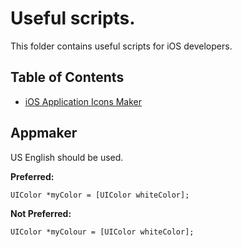 # Useful scripts.

This folder contains useful scripts for iOS developers.

## Table of Contents

* [iOS Application Icons Maker](#appmaker)


## Appmaker

US English should be used.

**Preferred:**
```objc
UIColor *myColor = [UIColor whiteColor];
```

**Not Preferred:**
```objc
UIColor *myColour = [UIColor whiteColor];
```


